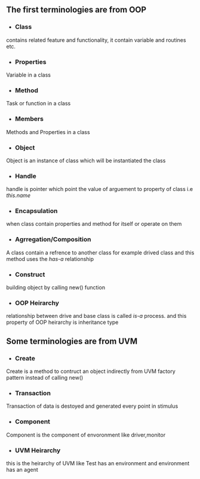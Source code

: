 ## The first terminologies are from OOP

- ### Class
contains related feature and functionality, it contain variable and routines etc.

- ### Properties
Variable in a class 

- ### Method
Task or function in a class

- ### Members
Methods and Properties in a class

- ### Object
Object is an instance of class which will be instantiated the class 

- ### Handle
handle is pointer which point the value of arguement to property of class i.e *this.name*

- ### Encapsulation
when class contain properties and method for itself or operate on them

- ### Agrregation/Composition
A class contain a refrence to another class for example drived class and this method uses the *has-a* relationship

- ### Construct
building object by calling new() function

- ### OOP Heirarchy
relationship between drive and base class is called *is-a* process. and this property of OOP heirarchy is inheritance type


## Some terminologies are from UVM

- ### Create
Create is a method to contruct an object indirectly from UVM factory pattern instead of calling new()

- ### Transaction
Transaction of data is destoyed and generated every point in stimulus 

- ### Component
Component is the component of envoronment like driver,monitor

- ### UVM Heirarchy
this is the heirarchy of UVM like Test has an environment and environment has an agent

